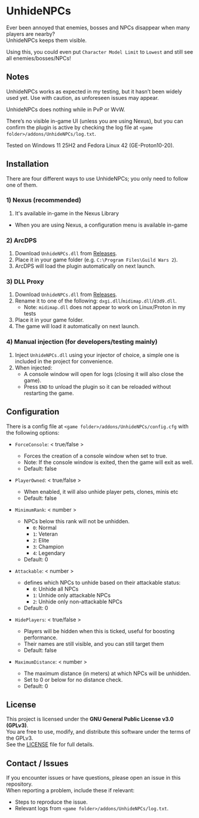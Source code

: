 # UnhideNPCs

Ever been annoyed that enemies, bosses and NPCs disappear when many players are nearby?  
UnhideNPCs keeps them visible.

Using this, you could even put `Character Model Limit` to `Lowest` and still see all enemies/bosses/NPCs!

## Notes
UnhideNPCs works as expected in my testing, but it hasn’t been widely used yet. Use with caution, as unforeseen issues may appear.

UnhideNPCs does nothing while in PvP or WvW.

There’s no visible in-game UI (unless you are using Nexus), but you can confirm the plugin is active by checking the log file at `<game folder>/addons/UnhideNPCs/log.txt`.

Tested on Windows 11 25H2 and Fedora Linux 42 (GE-Proton10-20).

## Installation
There are four different ways to use UnhideNPCs; you only need to follow one of them.

### 1) Nexus (recommended)
1. It's available in-game in the Nexus Library
  - When you are using Nexus, a configuration menu is available in-game


### 2) ArcDPS
1. Download `UnhideNPCs.dll` from [Releases](https://github.com/server-imp/UnhideNPCs/releases).
2. Place it in your game folder (e.g. `C:\Program Files\Guild Wars 2`).
3. ArcDPS will load the plugin automatically on next launch.


### 3) DLL Proxy
1. Download `UnhideNPCs.dll` from [Releases](https://github.com/server-imp/UnhideNPCs/releases).
2. Rename it to one of the following: `dxgi.dll`/`midimap.dll`/`d3d9.dll`.
   - Note: `midimap.dll` does not appear to work on Linux/Proton in my tests
3. Place it in your game folder.
4. The game will load it automatically on next launch.

### 4) Manual injection (for developers/testing mainly)
1. Inject `UnhideNPCs.dll` using your injector of choice, a simple one is included in the project for convenience.
2. When injected:
   - A console window will open for logs (closing it will also close the game).
   - Press `END` to unload the plugin so it can be reloaded without restarting the game.

## Configuration
There is a config file at `<game folder>/addons/UnhideNPCs/config.cfg` with the following options:
- `ForceConsole`: < true/false >
  - Forces the creation of a console window when set to true.
  - Note: If the console window is exited, then the game will exit as well.
  - Default: false


- `PlayerOwned`: < true/false >
    - When enabled, it will also unhide player pets, clones, minis etc
    - Default: false


- `MinimumRank`: < number >
  - NPCs below this rank will not be unhidden.
    - `0`: Normal
    - `1`: Veteran
    - `2`: Elite
    - `3`: Champion
    - `4`: Legendary
  - Default: 0
  

- `Attackable`: < number >
  - defines which NPCs to unhide based on their attackable status:
    - `0`: Unhide all NPCs
    - `1`: Unhide only attackable NPCs
    - `2`: Unhide only non-attackable NPCs
  - Default: 0


- `HidePlayers`: < true/false >
  - Players will be hidden when this is ticked, useful for boosting performance.
  - Their names are still visible, and you can still target them
  - Default: false


- `MaximumDistance`: < number >
  - The maximum distance (in meters) at which NPCs will be unhidden.
  - Set to 0 or below for no distance check.
  - Default: 0

## License

This project is licensed under the **GNU General Public License v3.0 (GPLv3)**.  
You are free to use, modify, and distribute this software under the terms of the GPLv3.  
See the [LICENSE](LICENSE) file for full details.

## Contact / Issues

If you encounter issues or have questions, please open an issue in this repository.  
When reporting a problem, include these if relevant:

- Steps to reproduce the issue.
- Relevant logs from `<game folder>/addons/UnhideNPCs/log.txt`.
